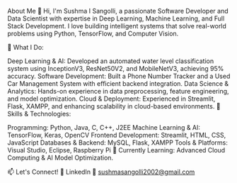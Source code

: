 About Me
👋 Hi, I'm Sushma I Sangolli, a passionate Software Developer and Data Scientist with expertise in Deep Learning, Machine Learning, and Full Stack Development. I love building intelligent systems that solve real-world problems using Python, TensorFlow, and Computer Vision.

🚀 What I Do:

Deep Learning & AI: Developed an automated water level classification system using InceptionV3, ResNet50V2, and MobileNetV3, achieving 95% accuracy.
Software Development: Built a Phone Number Tracker and a Used Car Management System with efficient backend integration.
Data Science & Analytics: Hands-on experience in data preprocessing, feature engineering, and model optimization.
Cloud & Deployment: Experienced in Streamlit, Flask, XAMPP, and enhancing scalability in cloud-based environments.
🎯 Skills & Technologies:

Programming: Python, Java, C, C++, J2EE
Machine Learning & AI: TensorFlow, Keras, OpenCV
Frontend Development: Streamlit, HTML, CSS, JavaScript
Databases & Backend: MySQL, Flask, XAMPP
Tools & Platforms: Visual Studio, Eclipse, Raspberry Pi
🌱 Currently Learning: Advanced Cloud Computing & AI Model Optimization.

📫 Let's Connect!
🔗 LinkedIn
📧 sushmasangolli2002@gmail.com
